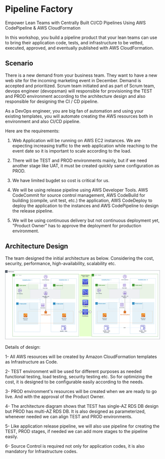 # Pipeline Factory
Empower Lean Teams with Centrally Built CI/CD Pipelines Using AWS CodePipeline &amp; AWS CloudFormation

In this workshop,  you build a pipeline product that your lean teams can use to bring their application code, tests, and infrastructure to be vetted, executed, approved, and eventually published with AWS CloudFormation.


## Scenario

There is a new demand from your business team. They want to have a new web site for the incoming marketing event in December. Demand is accepted and prioritized. Scrum team initiated and as part of Scrum team, devops engineer (devopsman) will responsible for provisioning the TEST and PROD environment according to the architecture design and also responsible for designing the CI / CD pipeline. 

As a DevOps engineer,  you are big fan of automation and using your existing templates, you will automate creating the AWS resources both in environment and also CI/CD pipeline.

Here are the requirements: 

1. Web Application will be running on AWS EC2 instances. We are expecting increasing traffic to the web application while reaching to the event date so it is important to scale according to the load. 

2.  There will be TEST and PROD environments mainly, but if we need another stage like UAT, it must be created quickly same configuration as PROD.

3. We have limited bugdet so cost is critical for us.

4. We will be using release pipeline using AWS Developer Tools. AWS CodeCommit for source control management, AWS CodeBuild for building (compile, unit test, etc.) the application, AWS CodeDeploy to deploy the application to the instances and AWS CodePipeline to design the release pipeline. 

5. We will be using continuous delivery but not continuous deployment yet, "Product Owner" has to approve the deployment for production environment.

## Architecture Design

The team designed the initial architecture as below. Considering the cost, security, performance, high-availability, scalability etc. 

![alt text](https://github.com/halilbahadir/pipelinefactory/blob/master/Documentation/architectureDiagram.png)

Details of design:

1- All AWS resources will be created by Amazon CloudFormation templates as Infrastructure as Code.

2- TEST environment will be used for different purposes as needed functional testing, load testing, security testing etc. So for optimizing the cost, it is designed to be configurable easily according to the needs.

3- PROD environment's resources will be created when we are ready to go live. And with the approval of the Product Owner. 

4- The architecture diagram shows that TEST has single-AZ RDS DB design but PROD has multi-AZ RDS DB. It is also designed as parameterized, whenever needed we can align TEST and PROD environments.

5- Like application release pipeline, we will also use pipeline for creating the TEST, PROD stages, if needed we can add more stages to the pipeline easily.

6- Source Control is required not only for application codes, it is also mandatory for Infrastructure codes.


